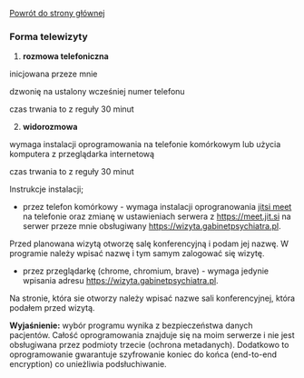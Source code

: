 <a href="https://gabinetpsychiatra.pl"> Powrót do strony głównej </a>

### Forma telewizyty

1. __rozmowa telefoniczna__

inicjowana przeze mnie

dzwonię na ustalony wcześniej numer telefonu

czas trwania to z reguły 30 minut

2. __widorozmowa__

wymaga instalacji oprogramowania na telefonie komórkowym lub użycia komputera z przeglądarka internetową

czas trwania to z reguły 30 minut

Instrukcje instalacji;
- przez telefon komórkowy - wymaga instalacji oprogranowania [jitsi meet](https://play.google.com/store/apps/details?id=org.jitsi.meet) na telefonie  oraz zmianę w ustawieniach serwera z https://meet.jit.si na serwer przeze mnie obsługiwany https://wizyta.gabinetpsychiatra.pl.

Przed planowana wizytą otworzę salę konferencyjną i podam jej nazwę. W programie należy wpisać nazwę i tym samym zalogować się wizytę.

- przez przeglądarkę (chrome, chromium, brave) - wymaga jedynie wpisania adresu https://wizyta.gabinetpsychiatra.pl.

Na stronie, która sie otworzy należy wpisać nazwe sali konferencyjnej, która podałem przed wizytą.


__Wyjaśnienie:__
wybór programu wynika z bezpieczeństwa danych pacjentów. Całość oprogramowania znajduje się na moim serwerze i nie jest obsługiwana przez podmioty trzecie (ochrona metadanych). Dodatkowo to oprogramowanie gwarantuje szyfrowanie koniec do końca (end-to-end encryption) co unieżliwia podsłuchiwanie.
